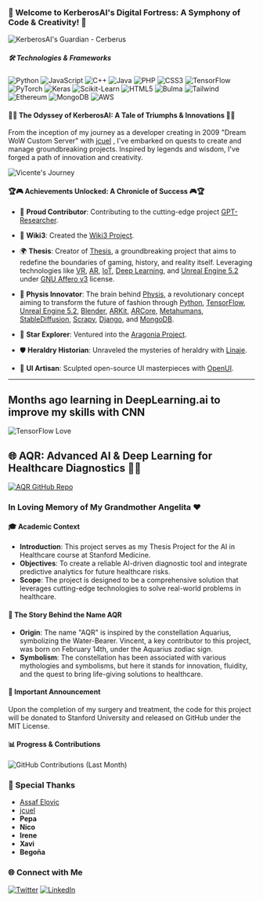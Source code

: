### 🏰 Welcome to KerberosAI's Digital Fortress: A Symphony of Code & Creativity! 🏰

![KerberosAI's Guardian - Cerberus](https://cdn.leonardo.ai/users/85b8cb83-3466-42d9-bdab-f4599fd0c092/generations/d0eaf4e1-1c14-4be5-9ee9-59dc81d172c7/variations/Default_three_head_cerberus_Bold_graphic_illustration_glowing_3_d0eaf4e1-1c14-4be5-9ee9-59dc81d172c7_1.jpg)

##### 🛠️ Technologies & Frameworks

![Python](https://img.shields.io/badge/Python-3776AB?style=for-the-badge&logo=python&logoColor=white) ![JavaScript](https://img.shields.io/badge/JavaScript-F7DF1E?style=for-the-badge&logo=javascript&logoColor=black) ![C++](https://img.shields.io/badge/C++-00599C?style=for-the-badge&logo=cplusplus&logoColor=white) ![Java](https://img.shields.io/badge/Java-007396?style=for-the-badge&logo=java&logoColor=white) ![PHP](https://img.shields.io/badge/PHP-777BB4?style=for-the-badge&logo=php&logoColor=white) ![CSS3](https://img.shields.io/badge/CSS3-1572B6?style=for-the-badge&logo=css3&logoColor=white) ![TensorFlow](https://img.shields.io/badge/TensorFlow-FF6F00?style=for-the-badge&logo=tensorflow&logoColor=white) ![PyTorch](https://img.shields.io/badge/PyTorch-EE4C2C?style=for-the-badge&logo=pytorch&logoColor=white) ![Keras](https://img.shields.io/badge/Keras-D00000?style=for-the-badge&logo=keras&logoColor=white) ![Scikit-Learn](https://img.shields.io/badge/ScikitLearn-F7931E?style=for-the-badge&logo=scikit-learn&logoColor=white) ![HTML5](https://img.shields.io/badge/HTML5-E34F26?style=for-the-badge&logo=html5&logoColor=white) ![Bulma](https://img.shields.io/badge/Bulma-00D1B2?style=for-the-badge&logo=bulma&logoColor=white) ![Tailwind](https://img.shields.io/badge/Tailwind-38B2AC?style=for-the-badge&logo=tailwind-css&logoColor=white) ![Ethereum](https://img.shields.io/badge/Ethereum-3C3C3D?style=for-the-badge&logo=ethereum&logoColor=white) ![MongoDB](https://img.shields.io/badge/MongoDB-47A248?style=for-the-badge&logo=mongodb&logoColor=white) ![AWS](https://img.shields.io/badge/AWS-232F3E?style=for-the-badge&logo=amazon-aws&logoColor=white)

#### 🌟🚀 The Odyssey of KerberosAI: A Tale of Triumphs & Innovations 🚀🌟

From the inception of my journey as a developer creating in 2009 "Dream WoW Custom Server" with [jcuel](https://github.com/jcuel) , I've embarked on quests to create and manage groundbreaking projects. Inspired by legends and wisdom, I've forged a path of innovation and creativity.

![Vicente's Journey](https://media.licdn.com/dms/image/D4D22AQHROUQAtvD85A/feedshare-shrink_800/0/1688957760779?e=1695859200&v=beta&t=DF2pGu1OEDMz1p9r9A5GXK5liq58c7YFCkRitB6KkF0)

#### 🏆🎮 Achievements Unlocked: A Chronicle of Success 🎮🏆

- 🤝 **Proud Contributor**: Contributing to the cutting-edge project [GPT-Researcher](https://github.com/assafelovic/gpt-researcher).

- 📖 **Wiki3**: Created the [Wiki3 Project](https://github.com/kerberosai/wiki3).

- 🌍 **Thesis**: Creator of [Thesis](https://github.com/kerberosai/thesis), a groundbreaking project that aims to redefine the boundaries of gaming, history, and reality itself. Leveraging technologies like [VR](https://github.com/ValveSoftware/openvr), [AR](https://github.com/google-ar/arcore-android-sdk), [IoT](https://github.com/iotaledger), [Deep Learning](https://github.com/tensorflow/tensorflow), and [Unreal Engine 5.2](https://www.unrealengine.com/) under [GNU Affero v3](https://github.com/licenses/agpl-3.0) license.

- 👗 **Physis Innovator**: The brain behind [Physis](https://github.com/kerberosai/physis), a revolutionary concept aiming to transform the future of fashion through [Python](https://github.com/python), [TensorFlow](https://github.com/tensorflow/tensorflow), [Unreal Engine 5.2](https://www.unrealengine.com/), [Blender](https://github.com/blender/blender), [ARKit](https://developer.apple.com/augmented-reality/arkit/), [ARCore](https://github.com/google-ar/arcore-android-sdk), [Metahumans](https://www.unrealengine.com/en-US/digital-humans), [StableDiffusion](https://github.com/CompVis/stablediff), [Scrapy](https://github.com/scrapy/scrapy), [Django](https://github.com/django/django), and [MongoDB](https://github.com/mongodb/mongo).

- 🌌 **Star Explorer**: Ventured into the [Aragonia Project](https://github.com/kerberosai/aragonia).

- 🛡️ **Heraldry Historian**: Unraveled the mysteries of heraldry with [Linaje](https://github.com/kerberosai/linaje).

- 🎨 **UI Artisan**: Sculpted open-source UI masterpieces with [OpenUI](https://github.com/kerberosai/openui).

---

## Months ago learning in DeepLearning.ai to improve my skills with CNN 

![TensorFlow Love](https://media.licdn.com/dms/image/D4D22AQE76iZrEMp8JQ/feedshare-shrink_800/0/1689144039119?e=1695859200&v=beta&t=491VZpWEahVIy9kJsDTAVxGbhDYv5GC4hvNsizjOrDk)


## 🌐 AQR: Advanced AI & Deep Learning for Healthcare Diagnostics 👩‍⚕️

[![AQR GitHub Repo](https://img.shields.io/badge/View%20on-GitHub-blue?style=for-the-badge&logo=github)](https://github.com/kerberosai/aqr)

### In Loving Memory of My Grandmother Angelita ❤️

#### 🎓 Academic Context

- **Introduction**: This project serves as my Thesis Project for the AI in Healthcare course at Stanford Medicine.
- **Objectives**: To create a reliable AI-driven diagnostic tool and integrate predictive analytics for future healthcare risks.
- **Scope**: The project is designed to be a comprehensive solution that leverages cutting-edge technologies to solve real-world problems in healthcare.

#### 🌌 The Story Behind the Name AQR

- **Origin**: The name "AQR" is inspired by the constellation Aquarius, symbolizing the Water-Bearer. Vincent, a key contributor to this project, was born on February 14th, under the Aquarius zodiac sign.
- **Symbolism**: The constellation has been associated with various mythologies and symbolisms, but here it stands for innovation, fluidity, and the quest to bring life-giving solutions to healthcare.

#### 📣 Important Announcement

Upon the completion of my surgery and treatment, the code for this project will be donated to Stanford University and released on GitHub under the MIT License.


#### 📊 Progress & Contributions

![GitHub Contributions (Last Month)](https://ghchart.rshah.org/kerberosai?timeframe=month)

### 🙏 Special Thanks

- [Assaf Elovic](https://github.com/assafelovic)
- [jcuel](https://github.com/jcuel)
- **Pepa**
- **Nico**
- **Irene**
- **Xavi**
- **Begoña**

### 🌐 Connect with Me

[![Twitter](https://img.shields.io/badge/Twitter-1DA1F2?style=for-the-badge&logo=twitter&logoColor=white)](https://twitter.com/kerberosai) 
[![LinkedIn](https://img.shields.io/badge/LinkedIn-0077B5?style=for-the-badge&logo=linkedin&logoColor=white)](https://linkedin.com/in/vicent3)
